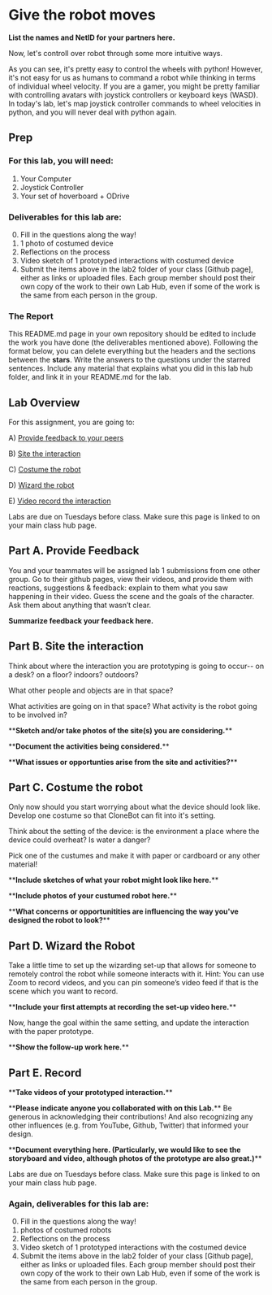 # Give the robot moves
**List the names and NetID for your partners here.**

Now, let's controll over robot through some more intuitive ways. 

As you can see, it's pretty easy to control the wheels with python! However, it's not easy for us as humans to command a robot while thinking in terms of individual wheel velocity. If you are a gamer, you might be pretty familiar with controlling avatars with joystick controllers or keyboard keys (WASD). In today's lab, let's map joystick controller commands to wheel velocities in python, and you will never deal with python again. 


## Prep

### For this lab, you will need:
1. Your Computer
2. Joystick Controller
3. Your set of hoverboard + ODrive

### Deliverables for this lab are: 

0. Fill in the questions along the way! 
1. 1 photo of costumed device
2. Reflections on the process
3. Video sketch of 1 prototyped interactions with costumed device
4. Submit the items above in the lab2 folder of your class [Github page], either as links or uploaded files. Each group member should post their own copy of the work to their own Lab Hub, even if some of the work is the same from each person in the group.

### The Report 
This README.md page in your own repository should be edited to include the work you have done (the deliverables mentioned above). Following the format below, you can delete everything but the headers and the sections between the **stars**. Write the answers to the questions under the starred sentences. Include any material that explains what you did in this lab hub folder, and link it in your README.md for the lab.

## Lab Overview
For this assignment, you are going to:

A) [Provide feedback to your peers](#part-a-provide-feedback)

B) [Site the interaction](#part-b-site-the-interaction)

C) [Costume the robot](#part-c-costume-the-robot)

D) [Wizard the robot](#part-d-wizard-the-robot) 

E) [Video record the interaction](#part-e-record)

Labs are due on Tuesdays before class. Make sure this page is linked to on your main class hub page.

## Part A. Provide Feedback
You and your teammates will be assigned lab 1 submissions from one other group. Go to their github pages, view their videos, and provide them with reactions, suggestions & feedback: explain to them what you saw happening in their video. Guess the scene and the goals of the character. Ask them about anything that wasn’t clear.

**Summarize feedback your feedback here.**

## Part B. Site the interaction

Think about where the interaction you are prototyping is going to occur-- on a desk? on a floor? indoors? outdoors?

What other people and objects are in that space?

What activities are going on in that space? What activity is the robot going to be involved in?

\*\***Sketch and/or take photos of the site(s) you are considering.**\*\*

\*\***Document the activities being considered.**\*\*

\*\***What issues or opportunties arise from the site and activities?**\*\*

## Part C. Costume the robot

Only now should you start worrying about what the device should look like. Develop one costume so that CloneBot can fit into it's setting.

Think about the setting of the device: is the environment a place where the device could overheat? Is water a danger? 

Pick one of the custumes and make it with paper or cardboard or any other material!

\*\***Include sketches of what your robot might look like here.**\*\*

\*\***Include photos of your custumed robot here.**\*\*

\*\***What concerns or opportunitities are influencing the way you've designed the robot to look?**\*\*


## Part D. Wizard the Robot
Take a little time to set up the wizarding set-up that allows for someone to remotely control the robot while someone interacts with it. Hint: You can use Zoom to record videos, and you can pin someone’s video feed if that is the scene which you want to record. 

\*\***Include your first attempts at recording the set-up video here.**\*\*

Now, hange the goal within the same setting, and update the interaction with the paper prototype. 

\*\***Show the follow-up work here.**\*\*

## Part E. Record

\*\***Take videos of your prototyped interaction.**\*\*

\*\***Please indicate anyone you collaborated with on this Lab.**\*\*
Be generous in acknowledging their contributions! And also recognizing any other influences (e.g. from YouTube, Github, Twitter) that informed your design. 


\*\***Document everything here. (Particularly, we would like to see the storyboard and video, although photos of the prototype are also great.)**\*\*

Labs are due on Tuesdays before class. Make sure this page is linked to on your main class hub page.

### Again, deliverables for this lab are: 

0. Fill in the questions along the way! 
1. photos of costumed robots
2. Reflections on the process
3. Video sketch of 1 prototyped interactions with the costumed device
4. Submit the items above in the lab2 folder of your class [Github page], either as links or uploaded files. Each group member should post their own copy of the work to their own Lab Hub, even if some of the work is the same from each person in the group.
